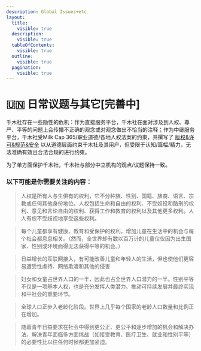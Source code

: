 ```yaml
---
description: Global Issues+etc
layout:
  title:
    visible: true
  description:
    visible: true
  tableOfContents:
    visible: true
  outline:
    visible: true
  pagination:
    visible: true
---
```


# 🇺🇳 日常议题与其它\[完善中]

千木社存在一些隐性的危机：作为直接服务平台，千木社在面对涉及到人权、尊严、平等的问题上会传播不正确的观念或对观念做出不恰当的注释；作为中继服务平台，千木社受Milk Cap 365/职业道德/各地人权法案的约束，并撰写了 [版权&许可&规范&安全](clrs.md) 以从道德层面约束千木社及其用户，但受限于认知/篇幅/精力，无法准确有效且合法合规的进行约束。

为了单方面保护千木社，千木社与部分中立机构的观点/议题保持一致。

### 以下可能是你需要关注的内容：

> 人权是所有人与生俱有的权利，它不分种族、性别、国籍、族裔、语言、宗教或任何其他身份地位。人权包括生命和自由的权利、不受奴役和酷刑的权利、意见和言论自由的权利、获得工作和教育的权利以及其他更多权利。人人有权不受歧视地享受这些权利。

> 每个儿童都享有健康、教育和受保护的权利，增加儿童在生活中的机会与每个社会都息息相关。（然而，全世界却有数以百万计的儿童仅仅因为出生国家、性别或环境而得无法获得平等的机会。）

> 日益增长的互联网接入，有可能改善儿童和年轻人的生活，但也使他们更容易遭受性虐待、网络欺凌和其他的侵害

> 妇女和女童占世界人口的一半，因此也占全世界人口潜力的一半。性别平等不仅是一项基本人权，也是充分发挥人类潜力、推动可持续发展并最终实现和平社会的重要环节。

> 全球人口正步入老龄化阶段。世界上几乎每个国家的老龄人口数量和比例正在增加。

> 随着青年日益要求在社会中得到更公正、更公平和逐步增加的机会和解决办法，解决青年面临多方面挑战（如接受教育、医疗卫生、就业和性别平等）的必要性比以往任何时候都更加紧迫。

